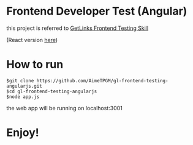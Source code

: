# Frontend Developer Test (Angular)

this project is referred to [GetLinks Frontend Testing Skill](https://github.com/GetLinks/Tech-Guide/tree/master/frontend)

(React version [here](https://github.com/AimeTPGM/gl-frontend-testing-react))

# How to run

```
$git clone https://github.com/AimeTPGM/gl-frontend-testing-angularjs.git
$cd gl-frontend-testing-angularjs
$node app.js
```

the web app will be running on localhost:3001

# Enjoy!
